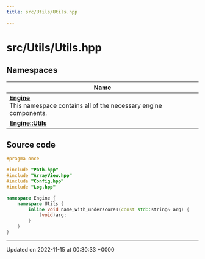 ```yaml
---
title: src/Utils/Utils.hpp

---
```


# src/Utils/Utils.hpp



## Namespaces

| Name           |
| -------------- |
| **[Engine](/namespaces/namespaceEngine.md)** <br>This namespace contains all of the necessary engine components.  |
| **[Engine::Utils](/namespaces/namespaceEngine_1_1Utils.md)**  |




## Source code

```cpp
#pragma once

#include "Path.hpp"
#include "ArrayView.hpp"
#include "Config.hpp"
#include "Log.hpp"

namespace Engine {
    namespace Utils {
        inline void name_with_underscores(const std::string& arg) {
            (void)arg;
        }
    }
}
```


-------------------------------

Updated on 2022-11-15 at 00:30:33 +0000
